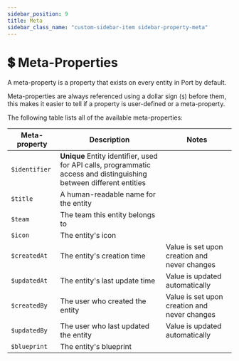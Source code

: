 ```yaml
---
sidebar_position: 9
title: Meta
sidebar_class_name: "custom-sidebar-item sidebar-property-meta"
---
```


# 💲 Meta-Properties

A meta-property is a property that exists on every entity in Port by default.

Meta-properties are always referenced using a dollar sign (`$`) before them, this makes it easier to tell if a property is user-defined or a meta-property.

The following table lists all of the available meta-properties: 

| Meta-property | Description | Notes |
| ------------- | ----------- | ----- |
| `$identifier` | **Unique** Entity identifier, used for API calls, programmatic access and distinguishing between different entities | 
| `$title` | A human-readable name for the entity | |
| `$team`       | The team this entity belongs to| |
| `$icon`       | The entity's icon | |
| `$createdAt`  | The entity's creation time | Value is set upon creation and never changes |
| `$updatedAt`  | The entity's last update time | Value is updated automatically |
| `$createdBy`  | The user who created the entity |  Value is set upon creation and never changes |
| `$updatedBy`  | The user who last updated the entity |   Value is updated automatically |
| `$blueprint`  | The entity's blueprint | |

